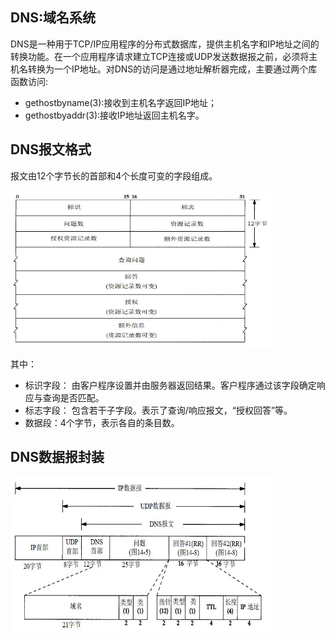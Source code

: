 ## DNS:域名系统
DNS是一种用于TCP/IP应用程序的分布式数据库，提供主机名字和IP地址之间的转换功能。在一个应用程序请求建立TCP连接或UDP发送数据报之前，必须将主机名转换为一个IP地址。对DNS的访问是通过地址解析器完成，主要通过两个库函数访问:
- gethostbyname(3):接收到主机名字返回IP地址；
- gethostbyaddr(3):接收IP地址返回主机名字。

## DNS报文格式
报文由12个字节长的首部和4个长度可变的字段组成。
<div align=left><img width="420" height="250" src="./images/DNS报文.JPG"/></div>

其中：
- 标识字段： 由客户程序设置并由服务器返回结果。客户程序通过该字段确定响应与查询是否匹配。
- 标志字段： 包含若干子字段。表示了查询/响应报文，“授权回答”等。
- 数据段：4个字节，表示各自的条目数。

## DNS数据报封装
<div align=left><img width="420" height="250" src="./images/DNS报文封装.JPG"/></div>



